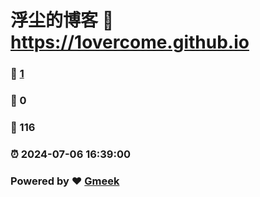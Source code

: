 # 浮尘的博客 :link: https://1overcome.github.io 
### :page_facing_up: [1](https://1overcome.github.io/tag.html) 
### :speech_balloon: 0 
### :hibiscus: 116 
### :alarm_clock: 2024-07-06 16:39:00 
### Powered by :heart: [Gmeek](https://github.com/Meekdai/Gmeek)

